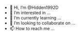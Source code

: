 - 👋 Hi, I’m @Hidden1992D
- 👀 I’m interested in ...
- 🌱 I’m currently learning ...
- 💞️ I’m looking to collaborate on ...
- 📫 How to reach me ...

<!---
Hidden1992D/Hidden1992D is a ✨ special ✨ repository because its `README.md` (this file) appears on your GitHub profile.
You can click the Preview link to take a look at your changes.
--->
